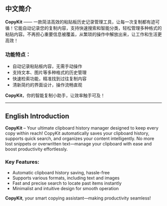 ## 中文简介
**CopyKit** —— 一款简洁高效的粘贴板历史记录管理工具，让每一次复制都有迹可循！它能自动记录您的复制内容，支持快速搜索和智能分类，轻松管理多种格式的粘贴内容。不再担心重要信息被覆盖，从繁琐的操作中解放出来，让工作和生活更高效！

### 功能特点：
- 自动记录粘贴板内容，无需手动操作
- 支持文本、图片等多种格式的历史管理
- 快速检索功能，精准找到过往复制内容
- 清新简约的界面设计，操作流畅直观

**CopyKit**，你的智能复制小助手，让效率触手可及！

---

## English Introduction
**CopyKit** – Your ultimate clipboard history manager designed to keep every copy within reach! CopyKit automatically saves your clipboard history, supports quick search, and organizes your content intelligently. No more lost snippets or overwritten text—manage your clipboard with ease and boost productivity effortlessly.

### Key Features:
- Automatic clipboard history saving, hassle-free
- Supports various formats, including text and images
- Fast and precise search to locate past items instantly
- Minimalist and intuitive design for smooth operation

**CopyKit**, your smart copying assistant—making productivity seamless!